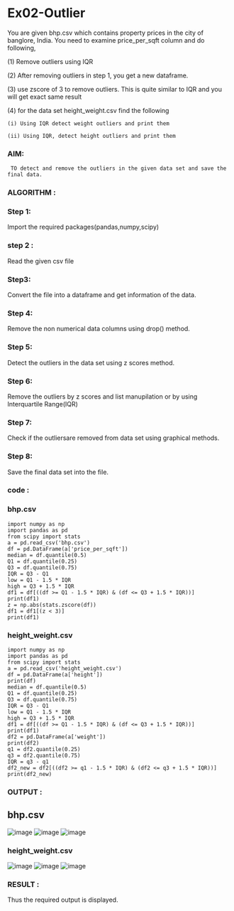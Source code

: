 # Ex02-Outlier

You are given bhp.csv which contains property prices in the city of banglore, India. You need to examine price_per_sqft column and do following,

(1) Remove outliers using IQR 

(2) After removing outliers in step 1, you get a new dataframe.

(3) use zscore of 3 to remove outliers. This is quite similar to IQR and you will get exact same result

(4) for the data set height_weight.csv find the following

    (i) Using IQR detect weight outliers and print them

    (ii) Using IQR, detect height outliers and print them
 
### AIM:
     TO detect and remove the outliers in the given data set and save the final data.
     
### ALGORITHM :

### Step 1:

Import the required packages(pandas,numpy,scipy)

### step 2 :
Read the given csv file

### Step3:
Convert the file into a dataframe and get information of the data.

### Step 4:
Remove the non numerical data columns using drop() method.

### Step 5:
Detect the outliers in the data set using z scores method.

### Step 6:
Remove the outliers by z scores and list manupilation or by using Interquartile Range(IQR)

### Step 7:
Check if the outliersare removed from data set using graphical methods.

### Step 8:
Save the final data set into the file.

### code :
### bhp.csv
```
import numpy as np
import pandas as pd
from scipy import stats
a = pd.read_csv('bhp.csv')
df = pd.DataFrame(a['price_per_sqft'])
median = df.quantile(0.5)
Q1 = df.quantile(0.25)
Q3 = df.quantile(0.75)
IQR = Q3 - Q1
low = Q1 - 1.5 * IQR
high = Q3 + 1.5 * IQR
df1 = df[((df >= Q1 - 1.5 * IQR) & (df <= Q3 + 1.5 * IQR))]
print(df1)
z = np.abs(stats.zscore(df))
df1 = df1[(z < 3)]
print(df1)
```
### height_weight.csv
```
import numpy as np
import pandas as pd
from scipy import stats
a = pd.read_csv('height_weight.csv')
df = pd.DataFrame(a['height'])
print(df)
median = df.quantile(0.5)
Q1 = df.quantile(0.25)
Q3 = df.quantile(0.75)
IQR = Q3 - Q1
low = Q1 - 1.5 * IQR
high = Q3 + 1.5 * IQR
df1 = df[((df >= Q1 - 1.5 * IQR) & (df <= Q3 + 1.5 * IQR))]
print(df1)
df2 = pd.DataFrame(a['weight'])
print(df2)
q1 = df2.quantile(0.25)
q3 = df2.quantile(0.75)
IQR = q3 - q1
df2_new = df2[((df2 >= q1 - 1.5 * IQR) & (df2 <= q3 + 1.5 * IQR))]
print(df2_new)
```

### OUTPUT :
## bhp.csv
![image](https://user-images.githubusercontent.com/119557910/229702624-309add0a-95f2-44b9-9f25-d94b6843268b.png)
![image](https://user-images.githubusercontent.com/119557910/229702667-ea90c610-e93d-4653-9955-89a88489b0ca.png)
![image](https://user-images.githubusercontent.com/119557910/229702706-589837d4-50d0-4321-b933-0d959c01fad7.png)

### height_weight.csv
![image](https://user-images.githubusercontent.com/119557910/229702786-a22bd745-0cd4-41be-8223-7aaced74f112.png)
![image](https://user-images.githubusercontent.com/119557910/229702806-22a52aed-4e44-4f55-a78c-b0ec2b656ac7.png)
![image](https://user-images.githubusercontent.com/119557910/229702828-c174b261-01e6-4b97-8511-767dd7ef0001.png)

### RESULT :
Thus the required output is displayed.



